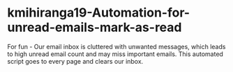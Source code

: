 # kmihiranga19-Automation-for-unread-emails-mark-as-read
For fun - Our email inbox is cluttered with unwanted messages, which leads to high unread email count and may miss important emails. This automated script goes to every page and clears our inbox.
